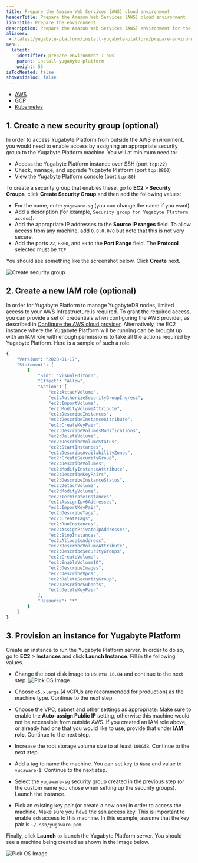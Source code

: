 ```yaml
---
title: Prepare the Amazon Web Services (AWS) cloud environment
headerTitle: Prepare the Amazon Web Services (AWS) cloud environment
linkTitle: Prepare the environment
description: Prepare the Amazon Web Services (AWS) environment for the Yugabyte Platform.
aliases:
 - /latest/yugabyte-platform/install-yugabyte-platform/prepare-environment/
menu:
  latest:
    identifier: prepare-environment-1-aws
    parent: install-yugabyte-platform
    weight: 55
isTocNested: false
showAsideToc: false
---
```


<ul class="nav nav-tabs-alt nav-tabs-yb">

  <li>
    <a href="/latest/yugabyte-platform/install-yugabyte-platform/prepare-environment/aws" class="nav-link active">
      <i class="fab fa-aws" aria-hidden="true"></i>
      AWS
    </a>
  </li>

  <li>
    <a href="/latest/yugabyte-platform/install-yugabyte-platform/prepare-environment/gcp" class="nav-link">
       <i class="fab fa-google" aria-hidden="true"></i>
      GCP
    </a>
  </li>

<!--

  <li>
    <a href="/latest/yugabyte-platform/install-yugabyte-platform/prepare-environment/azure" class="nav-link">
      <i class="icon-azure" aria-hidden="true"></i>
      Azure
    </a>
  </li>

-->

  <li>
    <a href="/latest/yugabyte-platform/install-yugabyte-platform/prepare-environment/kubernetes" class="nav-link">
      <i class="fas fa-cubes" aria-hidden="true"></i>
      Kubernetes
    </a>
  </li>

<!--
  <li>
    <a href="/latest/yugabyte-platform/install-yugabyte-platform/prepare-environment/on-premises" class="nav-link">
      <i class="fas fa-building" aria-hidden="true"></i>
      On-premises
    </a>
  </li>
-->
</ul>

## 1. Create a new security group (optional)

In order to access Yugabyte Platform from outside the AWS environment, you would need to enable access by assigning an appropriate security group to the Yugabyte Platform machine. You will at minimum need to:

- Access the Yugabyte Platform instance over SSH (port `tcp:22`)
- Check, manage, and upgrade Yugabyte Platform (port `tcp:8800`)
- View the Yugabyte Platform console (port `tcp:80`)

To create a security group that enables these, go to **EC2 > Security Groups**, click **Create Security Group** and then add the following values:

- For the name, enter `yugaware-sg` (you can change the name if you want).
- Add a description (for example, `Security group for Yugabyte Platform access`).
- Add the appropriate IP addresses to the **Source IP ranges** field. To allow access from any machine, add `0.0.0.0/0` but note that this is not very secure.
- Add the ports `22`, `8800`, and `80` to the **Port Range** field. The **Protocol** selected must be `TCP`.

You should see something like the screenshot below. Click **Create** next.

![Create security group](/images/ee/aws-setup/yugaware-aws-create-sg.png)

## 2. Create a new IAM role (optional)

In order for Yugabyte Platform to manage YugabyteDB nodes, limited access to your AWS infrastructure is required. To grant the required access, you can provide a set of credentials when configuring the AWS provider, as described in [Configure the AWS cloud provider](../../../configure-yugabyte-platform/set-up-cloud-provider/aws). Alternatively, the EC2 instance where the Yugabyte Platform will be running can be brought up with an IAM role with enough permissions to take all the actions required by Yugabyte Platform. Here is a sample of such a role:

```sh
{
    "Version": "2020-01-17",
    "Statement": [
        {
            "Sid": "VisualEditor0",
            "Effect": "Allow",
            "Action": [
                "ec2:AttachVolume",
                "ec2:AuthorizeSecurityGroupIngress",
                "ec2:ImportVolume",
                "ec2:ModifyVolumeAttribute",
                "ec2:DescribeInstances",
                "ec2:DescribeInstanceAttribute",
                "ec2:CreateKeyPair",
                "ec2:DescribeVolumesModifications",
                "ec2:DeleteVolume",
                "ec2:DescribeVolumeStatus",
                "ec2:StartInstances",
                "ec2:DescribeAvailabilityZones",
                "ec2:CreateSecurityGroup",
                "ec2:DescribeVolumes",
                "ec2:ModifyInstanceAttribute",
                "ec2:DescribeKeyPairs",
                "ec2:DescribeInstanceStatus",
                "ec2:DetachVolume",
                "ec2:ModifyVolume",
                "ec2:TerminateInstances",
                "ec2:AssignIpv6Addresses",
                "ec2:ImportKeyPair",
                "ec2:DescribeTags",
                "ec2:CreateTags",
                "ec2:RunInstances",
                "ec2:AssignPrivateIpAddresses",
                "ec2:StopInstances",
                "ec2:AllocateAddress",
                "ec2:DescribeVolumeAttribute",
                "ec2:DescribeSecurityGroups",
                "ec2:CreateVolume",
                "ec2:EnableVolumeIO",
                "ec2:DescribeImages",
                "ec2:DescribeVpcs",
                "ec2:DeleteSecurityGroup",
                "ec2:DescribeSubnets",
                "ec2:DeleteKeyPair"
            ],
            "Resource": "*"
        }
    ]
}
```

## 3. Provision an instance for Yugabyte Platform

Create an instance to run the Yugabyte Platform server. In order to do so, go to **EC2 > Instances** and click **Launch Instance**. Fill in the following values.

- Change the boot disk image to `Ubuntu 16.04` and continue to the next step.
![Pick OS Image](/images/ee/aws-setup/yugaware-create-instance-os.png)

- Choose `c5.xlarge` (4 vCPUs are recommended for production) as the machine type. Continue to the next step.

- Choose the VPC, subnet and other settings as appropriate. Make sure to enable the **Auto-assign Public IP** setting, otherwise this machine would not be accessible from outside AWS. If you created an IAM role above, or already had one that you would like to use, provide that under **IAM role**. Continue to the next step.

- Increase the root storage volume size to at least `100GiB`. Continue to the next step.

- Add a tag to name the machine. You can set key to `Name` and value to `yugaware-1`. Continue to the next step.

- Select the `yugaware-sg` security group created in the previous step (or the custom name you chose when setting up the security groups). Launch the instance.

- Pick an existing key pair (or create a new one) in order to access the machine. Make sure you have the ssh access key. This is important to enable `ssh` access to this machine. In this example, assume that the key pair is `~/.ssh/yugaware.pem`.

Finally, click **Launch** to launch the Yugabyte Platform server. You should see a machine being created as shown in the image below.

![Pick OS Image](/images/ee/aws-setup/yugaware-machine-creation.png)
